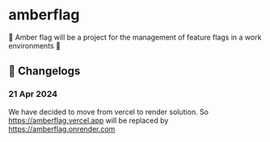 # amberflag

💛 Amber flag will be a project for the management of feature flags in a work environments 🚥

## 🧿 Changelogs

### 21 Apr 2024

We have decided to move from vercel to render solution. So https://amberflag.vercel.app will be replaced by https://amberflag.onrender.com
